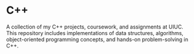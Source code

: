 # C++
A collection of my C++ projects, coursework, and assignments at UIUC. This repository includes implementations of data structures, algorithms, object-oriented programming concepts, and hands-on problem-solving in C++.
